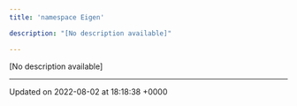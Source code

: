 ```yaml
---
title: 'namespace Eigen'

description: "[No description available]"

---
```







[No description available]






-------------------------------

Updated on 2022-08-02 at 18:18:38 +0000